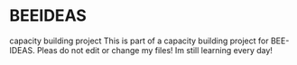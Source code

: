 # BEEIDEAS
capacity building project
This is part of a capacity building project for BEE-IDEAS.
Pleas do not edit or change my files!
Im still learning every day!
